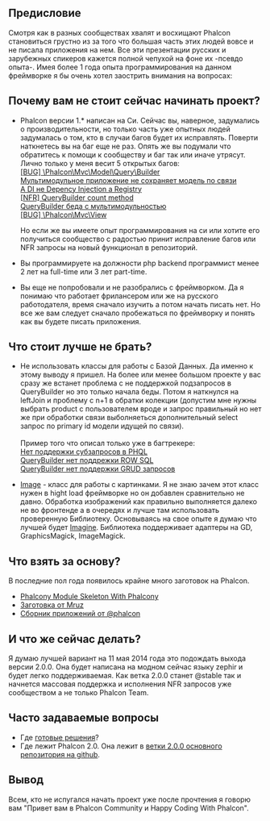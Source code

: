 ## Предисловие

Смотря как в разных сообществах хвалят и восхищают Phalcon становиться грустно из за того что большая часть этих людей вовсе и не писала приложения на нем.
Все эти презентации русских и зарубежных спикеров кажется полной чепухой на фоне их -псевдо опыта-.
Имея более 1 года опыта программирования на данном фреймворке я бы очень хотел заострить внимания на вопросах:

## Почему вам не стоит сейчас начинать проект?

-	Phalcon версии 1.* написан на Си. Сейчас вы, наверное, задумались о производительности, но только часть уже опытных людей задумалась о том, кто в случаи багов будет их исправлять. 
	Поверти наткнетесь вы на баг еще не раз. Опять же вы подумали что обратитесь к помощи к сообществу и баг так или иначе утрясут. Лично только у меня весит 5 открытых багов: <br />
	[[BUG] \Phalcon\Mvc\Model\Query\Builder](https://github.com/phalcon/cphalcon/issues/1542) <br />
	[Мультимодульное приложение не сохраняет модель по связи](https://github.com/phalcon/cphalcon/issues/1296) <br />
	[А DI не Depency Injection а Registry](https://github.com/phalcon/cphalcon/issues/1209) <br />
	[[NFR] QueryBuilder count method](https://github.com/phalcon/cphalcon/issues/1156) <br />
	[QueryBuilder беда с мультимодульностью](https://github.com/phalcon/cphalcon/issues/1111) <br />
	[[BUG] \Phalcon\Mvc\View](https://github.com/phalcon/cphalcon/issues/1282)

	Но если же вы имеете опыт программирования на си или хотите его получиться сообщество с радостью принит исправление багов или NFR запросы на новый функционал в репозиторий.

-	Вы программируете на должности php backend программист менее 2 лет на full-time или 3 лет part-time.
-	Вы еще не попробовали и не разобрались с фреймворком. Да я понимаю что работает фрилансером или же на русского работодателя, время сначало изучить а потом начать писать нет. Но все же вам следует сначало пробежаться по фреймворку и понять
как вы будете писать приложения.

## Что стоит лучше не брать?

-	Не использовать классы для работы с Базой Данных. Да именно к этому выводу я пришел. На более или менее большом проекте у вас сразу же встанет проблема с не поддержкой подзапросов в QueryBuilder но это только начала беды.
	Потом я наткнулся на leftJoin и проблему с n+1 в обратки колекции (допустим мне нужны выбрать product с пользователем вроде и запрос правильный но нет же при обработки связи выболняеться дополнительный select запрос по primary id модели идущей по связи).
	<br />
	<br />
	Пример того что описал только уже в багтрекере: <br />
	[Нет поддержки субзапросов в PHQL](https://github.com/phalcon/cphalcon/issues/496) <br />
	[QueryBuilder нет поддрежки ROW SQL](https://github.com/phalcon/cphalcon/issues/2052) <br />
	[QueryBuilder нет поддержки GRUD запросов](https://github.com/phalcon/cphalcon/issues/1925)

-	[Image](https://github.com/phalcon/phalcon-devtools/blob/master/ide/1.3.1/Phalcon/Image.php) - класс для работы с картинками.
	Я не знаю зачем этот класс нужен в hight load фреймворке но он добавлен сравнительно не давно.
	Обработка изображений как правильно выполняется далеко не во фронтенде а в очередях и лучше там использовать проверенную Библиотеку.
	Основываясь на свое опыте я думаю что лучшей будет [Imagine](https://github.com/avalanche123/Imagine). Библиотека поддерживает адаптеры на GD, GraphicsMagick, ImageMagick.

## Что взять за основу?
В последние пол года появилось крайне много заготовок на Phalcon.

-	[Phalcony Module Skeleton With Phalcony](https://github.com/ovr/phalcon-module-phalcony-skeleton)
-	[Заготовка от Mruz](https://github.com/mruz/base-app)
-	[Сборник приложений от @phalcon](https://github.com/phalcon/mvc)

## И что же сейчас делать?

Я думаю лучшей вариант на 11 мая 2014 года это подождать выхода версии 2.0.0. Она будет написана на модном сейчас языку zephir и будет легко поддерживаемая.
Как ветка 2.0.0 станет @stable так и начнется массовая поддержка и исполнения NFR запросов уже сообществом а не только Phalcon Team.

## Часто задаваемые вопросы

- 	Где [готовые решения](http://vk.com/topic-45934290_28803365)?
-	Где лежит Phalcon 2.0. Она лежит в [ветки 2.0.0 основного репозитория на github](https://github.com/phalcon/cphalcon/tree/2.0.0).

## Вывод

Всем, кто не испугался начать проект уже после прочтения я говорю вам "Привет вам в Phalcon Community и Happy Coding With Phalcon".